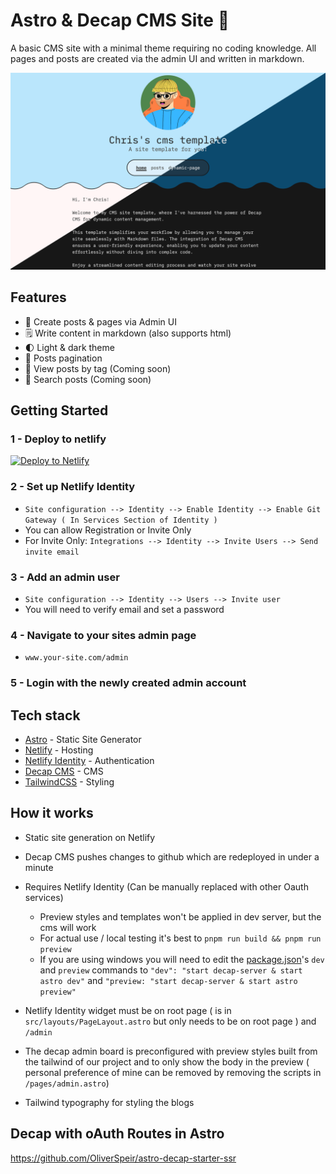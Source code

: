 # Astro & Decap CMS Site 🚀

A basic CMS site with a minimal theme requiring no coding knowledge. All pages and posts are created via the admin UI and written in markdown.

![screenshot](src/content/images/cms.png)

## Features
- 🚀 Create posts & pages via Admin UI
- 🗒️ Write content in markdown (also supports html)
- 🌓 Light & dark theme
- 💯 Posts pagination
- 🔖 View posts by tag (Coming soon)
- 🔎 Search posts (Coming soon)

## Getting Started

### 1 - Deploy to netlify
[![Deploy to Netlify](https://www.netlify.com/img/deploy/button.svg)](https://app.netlify.com/start/deploy?repository=https://github.com/christopher-aldred/astro-decap-cms-site)

### 2 - Set up Netlify Identity
  - `Site configuration --> Identity --> Enable Identity --> Enable Git Gateway ( In Services Section of Identity )`
  - You can allow Registration or Invite Only
  - For Invite Only: `Integrations --> Identity --> Invite Users --> Send invite email`

### 3 - Add an admin user
  - `Site configuration --> Identity --> Users --> Invite user`
  - You will need to verify email and set a password
    
### 4 - Navigate to your sites admin page
  - `www.your-site.com/admin`
   
### 5 - Login with the newly created admin account
 
## Tech stack

- [Astro](https://astro.build/) - Static Site Generator
- [Netlify](https://www.netlify.com/) - Hosting
- [Netlify Identity](https://www.netlify.com/products/identity/) - Authentication
- [Decap CMS](https://decapcms.org/) - CMS
- [TailwindCSS](https://tailwindcss.com/) - Styling

## How it works

- Static site generation on Netlify
- Decap CMS pushes changes to github which are redeployed in under a minute
- Requires Netlify Identity (Can be manually replaced with other Oauth services)

  - Preview styles and templates won't be applied in dev server, but the cms will work
  - For actual use / local testing it's best to `pnpm run build && pnpm run preview`
  - If you are using windows you will need to edit the [package.json](./package.json)'s `dev` and `preview` commands to `"dev": "start decap-server & start astro dev"` and `"preview: "start decap-server & start astro preview"`

- Netlify Identity widget must be on root page ( is in `src/layouts/PageLayout.astro` but only needs to be on root page ) and `/admin`
- The decap admin board is preconfigured with preview styles built from the tailwind of our project and to only show the body in the preview ( personal preference of mine can be removed by removing the scripts in `/pages/admin.astro`)
- Tailwind typography for styling the blogs

## Decap with oAuth Routes in Astro

https://github.com/OliverSpeir/astro-decap-starter-ssr
